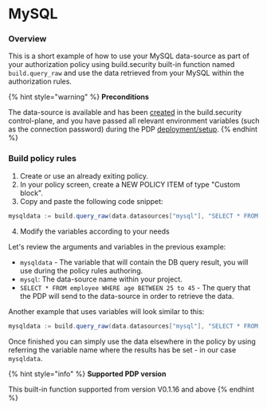 # MySQL

### Overview

This is a short example of how to use your MySQL data-source as part of your authorization policy using build.security built-in function named `build.query_raw` and use the data retrieved from your MySQL within the authorization rules.

{% hint style="warning" %}
**Preconditions**

The data-source is available and has been [created](https://docs.build.security/data-sources/new-mysql-data-source) in the build.security control-plane, and you have passed all relevant environment variables (such as the connection password) during the PDP [deployment/setup](https://docs.build.security/policy-decision-points-pdp).
{% endhint %}

### Build policy rules

1. Create or use an already exiting policy.
2. In your policy screen, create a NEW POLICY ITEM of type "Custom block".
3. Copy and paste the following code snippet:

```scala
mysqldata := build.query_raw(data.datasources["mysql"], "SELECT * FROM employee WHERE age BETWEEN 25 to 45 ", [])
```

4. Modify the variables according to your needs

Let's review the arguments and variables in the previous example:
* `mysqldata` - The variable that will contain the DB query result, you will use during the policy rules authoring.
* `mysql`: The data-source name within your project.
* `SELECT * FROM employee WHERE age BETWEEN 25 to 45` - The query that the PDP will send to the data-source in order to retrieve the data.

Another example that uses variables will look similar to this:

```scala
mysqldata := build.query_raw(data.datasources["mysql"], "SELECT * FROM users WHERE Name = ?", [input.user])
```

Once finished you can simply use the data elsewhere in the policy by using referring the variable name where the results has be set - in our case `mysqldata`.

{% hint style="info" %}
**Supported PDP version** 

This built-in function supported from version V0.1.16 and above 
{% endhint %}

